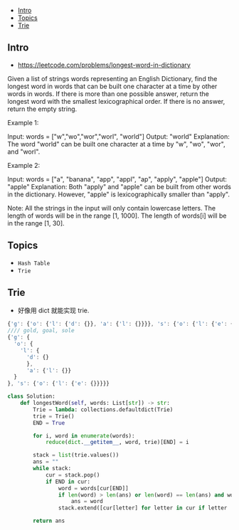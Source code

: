 - [Intro](#intro)
- [Topics](#topics)
- [Trie](#trie)

## Intro

- https://leetcode.com/problems/longest-word-in-dictionary

Given a list of strings words representing an English Dictionary, find the longest word in words that can be built one character at a time by other words in words.  If there is more than one possible answer, return the longest word with the smallest lexicographical order.  If there is no answer, return the empty string.

Example 1:

Input: 
words = ["w","wo","wor","worl", "world"]
Output: "world"
Explanation: 
The word "world" can be built one character at a time by "w", "wo", "wor", and "worl".

Example 2:

Input: 
words = ["a", "banana", "app", "appl", "ap", "apply", "apple"]
Output: "apple"
Explanation: 
Both "apply" and "apple" can be built from other words in the dictionary. However, "apple" is lexicographically smaller than "apply".

Note:
All the strings in the input will only contain lowercase letters.
The length of words will be in the range [1, 1000].
The length of words[i] will be in the range [1, 30].


## Topics

- `Hash Table`
- `Trie`


## Trie

- 好像用 dict 就能实现 trie.

```js
{'g': {'o': {'l': {'d': {}}, 'a': {'l': {}}}}, 's': {'o': {'l': {'e': {}}}}}
//// gold, goal, sole
{'g': {
  'o': {
    'l': {
      'd': {}
      }, 
      'a': {'l': {}}
  }
}, 's': {'o': {'l': {'e': {}}}}}
```


```py
class Solution:
    def longestWord(self, words: List[str]) -> str:
        Trie = lambda: collections.defaultdict(Trie)
        trie = Trie()
        END = True

        for i, word in enumerate(words):
            reduce(dict.__getitem__, word, trie)[END] = i

        stack = list(trie.values())
        ans = ""
        while stack:
            cur = stack.pop()
            if END in cur:
                word = words[cur[END]]
                if len(word) > len(ans) or len(word) == len(ans) and word < ans:
                    ans = word
                stack.extend([cur[letter] for letter in cur if letter != END])

        return ans
```